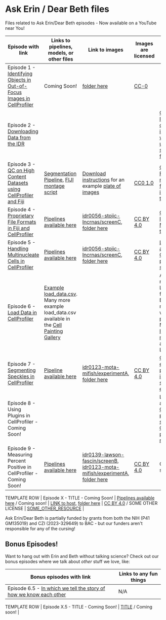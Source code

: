 # Ask Erin / Dear Beth files 
Files related to Ask Erin/Dear Beth episodes - Now available on a YouTube near You!

| Episode with link | Links to pipelines, models, or other files | Link to images | Images are licensed | Links to other resources |
|-------------------|--------------------------------------------|----------------|---------------------|--------------------------|
| Episode 1 - [Identifying Objects in Out-of-Focus Images in CellProfiler](https://www.youtube.com/watch?v=JcfPQ44p3pc) | Coming Soon! | [folder here](https://drive.google.com/drive/folders/1iGU0V7KW0AZBKOs-Hx15VAxYeNChPcln) | [CC-0](https://creativecommons.org/public-domain/cc0/) | |
| Episode 2 - [Downloading Data from the IDR](https://youtu.be/7LUrF3JTfV4) | | | | [Cyberduck](https://cyberduck.io), [IDR](https://idr.openmicroscopy.org), [IDR download instructions - with great updates since we last filmed!](https://idr.openmicroscopy.org/about/download.html) |
| Episode 3 - [QC on High Content Datasets using CellProfiler and Fiji](https://youtu.be/5pAcdd_Nn00) | [Segmentation Pipeline](https://github.com/broadinstitute/imaging-platform-pipelines/blob/master/JUMP_production/JUMP_segment_LoadData_v1.cppipe), [FIJI montage script](https://github.com/broadinstitute/ImagingPlatformHelpfulScripts/blob/main/make_fiji_montages_std.py) | [Download instructions](https://broadinstitute.github.io/cellpainting-gallery/download_instructions.html) for an example [plate of images](https://open.quiltdata.com/b/cellpainting-gallery/tree/cpg0000-jump-pilot/source_4/workspace/assaydev/2020_11_04_CPJUMP1/) | [CC0 1.0](https://creativecommons.org/publicdomain/zero/1.0/deed.en) | [Current Protocols manuscript first introducing this approach](https://doi.org/10.1002/cpz1.89) |
| Episode 4 - [Proprietary File Formats in Fiji and CellProfiler](https://youtu.be/Qsf3um87xPs)| [Pipelines available here](https://github.com/ciminilab/AskErin_DearBeth/tree/main/files/Ep4_5) | [idr0056-stojic-Incrnas/screenC](https://idr.openmicroscopy.org/webclient/?show=screen-2303), [folder here](https://drive.google.com/drive/folders/1HaQIRUuYD-QBYhXM31ahR4XYuOkuDcal) | [CC BY 4.0](https://creativecommons.org/licenses/by/4.0/) | [CellProfiler Input Modules tutorial](https://tutorials.cellprofiler.org/#input-modules) |
| Episode 5 - [Handling Multinucleate Cells in CellProfiler](https://youtu.be/NIuECUW_OeI)| [Pipelines available here](https://github.com/ciminilab/AskErin_DearBeth/tree/main/files/Ep4_5) | [idr0056-stojic-Incrnas/screenC](https://idr.openmicroscopy.org/webclient/?show=screen-2303), [folder here](https://drive.google.com/drive/folders/1HaQIRUuYD-QBYhXM31ahR4XYuOkuDcal) | [CC BY 4.0](https://creativecommons.org/licenses/by/4.0/) | [Learn more about CellProfiler's plugin system](https://plugins.cellprofiler.org/overview.html) |
| Episode 6 - [Load Data in CellProfiler](https://youtu.be/xhvZK-rCYz8)| [Example load_data.csv](https://github.com/ciminilab/AskErin_DearBeth/tree/main/files/Ep6). Many more example load_data.csv available in the [Cell Painting Gallery](https://github.com/broadinstitute/cellpainting-gallery) | | | Automatically make LoadData.csv from Perkin Elmer microscopes with [pe2loaddata](https://github.com/broadinstitute/pe2loaddata), More on [Input modules](https://tutorials.cellprofiler.org/#input-modules) (the alternative to LoadData) |
| Episode 7 - [Segmenting Speckles in CellProfiler](https://youtu.be/MKofdTekoss) | [Pipeline available here](https://github.com/ciminilab/AskErin_DearBeth/blob/main/files/Ep7/speckles.cppipe) | [idr0123-mota-mifish/experimentA](https://idr.openmicroscopy.org/webclient/?show=dataset-16553), [folder here](https://drive.google.com/drive/folders/1Iq59UTGt_adWOjYUeNbIv1xVXyEdfzek) | [CC BY 4.0](https://creativecommons.org/licenses/by/4.0/)  | [CellProfiler example page, including a speckles example](https://cellprofiler.org/examples) |
| Episode 8 - Using Plugins in CellProfiler - Coming Soon! <!-- [Using Plugins in CellProfiler](https://youtu.be/31iK-ETKtFM) --> | | | | Learn more about [CellProfiler's plugin system](https://plugins.cellprofiler.org/overview.html), [CellProfiler-plugins repository](https://github.com/CellProfiler/CellProfiler-plugins) |
| Episode 9 - Measuring Percent Positive in CellProfiler - Coming Soon! <!-- [Measuring Percent Positive in CellProfiler](https://youtu.be/31iK-ETKtFM) --> | [Pipelines available here](https://github.com/ciminilab/AskErin_DearBeth/tree/main/files/Ep9) | [idr0139-lawson-fascin/screenB](https://idr.openmicroscopy.org/webclient/?show=well-2210471), [idr0123-mota-mifish/experimentA](https://idr.openmicroscopy.org/webclient/?show=dataset-16553), [folder here](https://drive.google.com/drive/folders/13AUhTIrNN393pJa9NRJzaaxPHC6PcS_e) | [CC BY 4.0](https://creativecommons.org/licenses/by/4.0/) | Coming soon! |

<p hidden>
Commented out text not shown on the page- stuff in the arrow brackets with the ! is also a hidden comment

TEMPLATE ROW
| Episode X - TITLE - Coming Soon! <!-- [TITLE](link) --> | [Pipelines available here](LINK) / Coming soon! | [LINK to host](), [folder here](LINK_TO_OUR_FOLDER) | [CC BY 4.0](https://creativecommons.org/licenses/by/4.0/) / SOME OTHER LICENSE | [SOME_OTHER_RESOURCE]() |

</p>

Ask Erin/Dear Beth is partially funded by grants from both the NIH (P41 GM135019) and CZI (2023-329649) to BAC - but our funders aren't responsible for any of the cursing!

## Bonus Episodes!

Want to hang out with Erin and Beth without talking science?
Check out our bonus episodes where we talk about *other* stuff we love, like:

| Bonus episodes with link | Links to any fun things |
|--------------------------|-------------------------|
| Episode 6.5 - [In which we tell the story of how we know each other](https://youtu.be/9gKE9euaUJo) | N/A |

<p hidden>
More commented out text not shown on the page

TEMPLATE ROW
| Episode X.5 - TITLE - Coming Soon! <!-- [TITLE](link) --> | [TITLE](LINK) / Coming soon! | 

</p>
